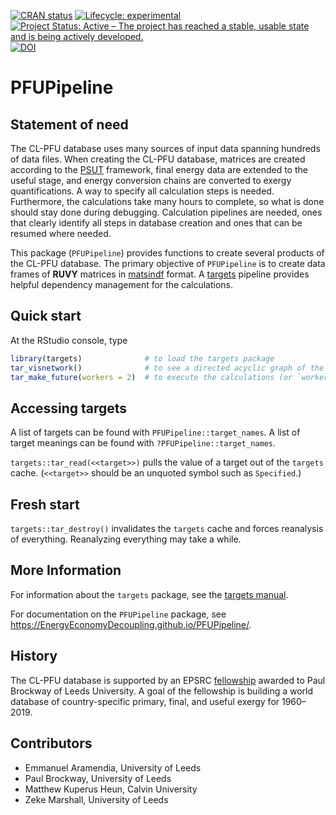 
<!-- *********** -->
<!-- Note: README.md is generated from README.Rmd.   -->
<!-- Be sure to edit README.Rmd and generate the README.md file by Cmd/Ctl-shift-K -->
<!-- *********** -->
<!-- badges: start -->

[![CRAN
status](https://www.r-pkg.org/badges/version/PFUPipeline)](https://cran.r-project.org/package=PFUPipeline)
[![Lifecycle:
experimental](https://img.shields.io/badge/lifecycle-experimental-orange.svg)](https://lifecycle.r-lib.org/articles/stages.html#experimental)
[![Project Status: Active – The project has reached a stable, usable
state and is being actively
developed.](https://www.repostatus.org/badges/latest/active.svg)](https://www.repostatus.org/#active)
[![DOI](https://zenodo.org/badge/DOI/10.5281/zenodo.5228375.svg)](https://doi.org/10.5281/zenodo.5228375)
<!-- badges: end -->

# PFUPipeline

## Statement of need

The CL-PFU database uses many sources of input data spanning hundreds of
data files. When creating the CL-PFU database, matrices are created
according to the
[PSUT](https://www.sciencedirect.com/science/article/pii/S0306261918308298?via%3Dihub)
framework, final energy data are extended to the useful stage, and
energy conversion chains are converted to exergy quantifications. A way
to specify all calculation steps is needed. Furthermore, the
calculations take many hours to complete, so what is done should stay
done during debugging. Calculation pipelines are needed, ones that
clearly identify all steps in database creation and ones that can be
resumed where needed.

This package (`PFUPipeline`) provides functions to create several
products of the CL-PFU database. The primary objective of `PFUPipeline`
is to create data frames of **RUVY** matrices in
[matsindf](https://MatthewHeun.github.io/matsindf/) format. A
[targets](https://docs.ropensci.org/targets/) pipeline provides helpful
dependency management for the calculations.

## Quick start

At the RStudio console, type

``` r
library(targets)              # to load the targets package   
tar_visnetwork()              # to see a directed acyclic graph of the calculations that will take place   
tar_make_future(workers = 2)  # to execute the calculations (or `workers = 8`, if you have enough cores)
```

## Accessing targets

A list of targets can be found with `PFUPipeline::target_names`. A list
of target meanings can be found with `?PFUPipeline::target_names`.

`targets::tar_read(<<target>>)` pulls the value of a target out of the
`targets` cache. (`<<target>>` should be an unquoted symbol such as
`Specified`.)

## Fresh start

`targets::tar_destroy()` invalidates the `targets` cache and forces
reanalysis of everything. Reanalyzing everything may take a while.

## More Information

For information about the `targets` package, see the [targets
manual](https://books.ropensci.org/targets/).

For documentation on the `PFUPipeline` package, see
<https://EnergyEconomyDecoupling.github.io/PFUPipeline/>.

## History

The CL-PFU database is supported by an EPSRC
[fellowship](https://environment.leeds.ac.uk/energy-climate-change-mitigation/dir-record/research-projects/1773/epsrc-fellowship-applying-thermodynamic-laws-to-the-energy-gdp-decoupling-problem)
awarded to Paul Brockway of Leeds University. A goal of the fellowship
is building a world database of country-specific primary, final, and
useful exergy for 1960–2019.

## Contributors

- Emmanuel Aramendia, University of Leeds
- Paul Brockway, University of Leeds
- Matthew Kuperus Heun, Calvin University
- Zeke Marshall, University of Leeds
